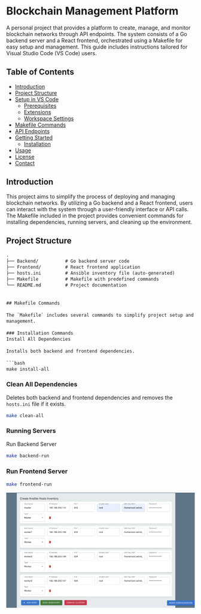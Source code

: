 # Blockchain Management Platform

A personal project that provides a platform to create, manage, and monitor blockchain networks through API endpoints. The system consists of a Go backend server and a React frontend, orchestrated using a Makefile for easy setup and management. This guide includes instructions tailored for Visual Studio Code (VS Code) users.

## Table of Contents

- [Introduction](#introduction)
- [Project Structure](#project-structure)
- [Setup in VS Code](#setup-in-vs-code)
  - [Prerequisites](#prerequisites)
  - [Extensions](#extensions)
  - [Workspace Settings](#workspace-settings)
- [Makefile Commands](#makefile-commands)
- [API Endpoints](#api-endpoints)
- [Getting Started](#getting-started)
  - [Installation](#installation)
- [Usage](#usage)
- [License](#license)
- [Contact](#contact)

## Introduction

This project aims to simplify the process of deploying and managing blockchain networks. By utilizing a Go backend and a React frontend, users can interact with the system through a user-friendly interface or API calls. The Makefile included in the project provides convenient commands for installing dependencies, running servers, and cleaning up the environment.

## Project Structure

```plaintext
.
├── Backend/          # Go backend server code
├── Frontend/         # React frontend application
├── hosts.ini         # Ansible inventory file (auto-generated)
├── Makefile          # Makefile with predefined commands
└── README.md         # Project documentation


## Makefile Commands

The `Makefile` includes several commands to simplify project setup and management.

### Installation Commands
Install All Dependencies

Installs both backend and frontend dependencies.

```bash
make install-all
```

### Clean All Dependencies
Deletes both backend and frontend dependencies and removes the `hosts.ini` file if it exists.

```bash
make clean-all
```

### Running Servers

Run Backend Server

```bash
make backend-run
```

### Run Frontend Server
```bash 
make frontend-run
```


![Alt text](inventory-data.png)
